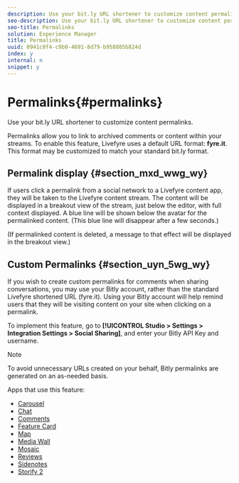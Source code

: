 ```yaml
---
description: Use your bit.ly URL shortener to customize content permalinks.
seo-description: Use your bit.ly URL shortener to customize content permalinks.
seo-title: Permalinks
solution: Experience Manager
title: Permalinks
uuid: 0941c0f4-c9b0-4691-8d79-b958885b824d
index: y
internal: n
snippet: y
---
```


# Permalinks{#permalinks}

Use your bit.ly URL shortener to customize content permalinks.

Permalinks allow you to link to archived comments or content within your streams. To enable this feature, Livefyre uses a default URL format: **fyre.it**. This format may be customized to match your standard bit.ly format.

## Permalink display {#section_mxd_wwg_wy}

If users click a permalink from a social network to a Livefyre content app, they will be taken to the Livefyre content stream. The content will be displayed in a breakout view of the stream, just below the editor, with full context displayed. A blue line will be shown below the avatar for the permalinked content. (This blue line will disappear after a few seconds.)

(If permalinked content is deleted, a message to that effect will be displayed in the breakout view.)

## Custom Permalinks {#section_uyn_5wg_wy}

If you wish to create custom permalinks for comments when sharing conversations, you may use your Bitly account, rather than the standard Livefyre shortened URL (fyre.it). Using your Bitly account will help remind users that they will be visiting content on your site when clicking on a permalink.

To implement this feature, go to **[!UICONTROL Studio > Settings > Integration Settings > Social Sharing]**, and enter your Bitly API Key and username.

>[!NOTE]
>
>To avoid unnecessary URLs created on your behalf, Bitly permalinks are generated on an as-needed basis.

Apps that use this feature:

* [Carousel](../c-carousel-app/c-carousel-app.md#c_carousel_app)
* [Chat](../c-chat-app/c-chat-app.md#c_chat_app)
* [Comments](c_comments_app.md#c_comments_app)
* [Feature Card](../c-feature-card-app/c-feature-card-app.md#c_feature_card_app)
* [Map](../c-map-app/c-map-app.md#c_map_app)
* [Media Wall](../c-media-wall-app/c-media-wall-app.md#c_media_wall_app)
* [Mosaic](../c-mosaic-app/c-mosaic-app.md#c_mosaic_app)
* [Reviews](../c-reviews-app/c-reviews-app.md#c_reviews_app)
* [Sidenotes](../c-sidenotes-app/c-sidenotes-app.md#c_sidenotes_app)
* [Storify 2](../c-storify2/c-storify2.md#c_storify2)

